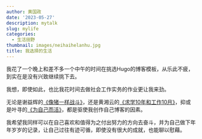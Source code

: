 ```yaml
---
author: 黄国政
date: '2023-05-27'
description: mytalk
slug: mylife
categories:
  - 生活田野
thumbnail: images/neihaihelanhu.jpg
title: 我选择的生活
---  
```


<!--more-->

我花了一个晚上和差不多一个中午的时间在挑选Hugo的博客模板，从乐此不疲，到实在是没有兴致继续挑下去。  

我想，即使如此，也比我花时间去做社会工作实务的作业更让我来劲。 

无论是谢益辉的[《像猪一样战斗》](https://yihui.org/cn/2010/12/fighting-like-a-pig/)，还是黄湘云的[《求学10年和工作10月》](https://xiangyun.rbind.io/2020/08/ten-years-ten-months/)，抑或是叶寻的[《为自己而活》](https://cyrusyip.org/zh-cn/post/2021/02/18/live-for-myself/)，都是驱使我创作自己博客的因素。

我希望我同样可以在自己喜欢和值得为之付出努力的方向去奋斗，并为自己做下年年岁岁的记录，让自己过往有迹可循，即使没有很大的成就，也能聊以慰藉。